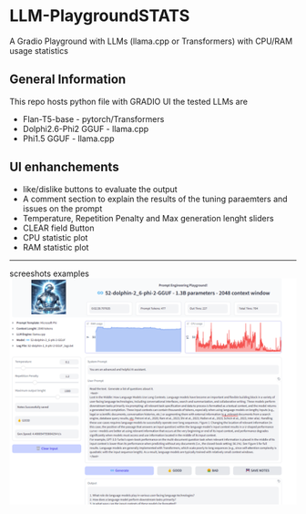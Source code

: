 # LLM-PlaygroundSTATS
A Gradio Playground with LLMs (llama.cpp or Transformers) with CPU/RAM usage statistics

## General Information
This repo hosts python file with GRADIO UI
the tested LLMs are
- Flan-T5-base - pytorch/Transformers
- Dolphi2.6-Phi2 GGUF - llama.cpp
- Phi1.5 GGUF - llama.cpp

## UI enhanchements
- like/dislike buttons to evaluate the output
- A comment section to explain the results of the tuning paraemters and issues on the prompt
- Temperature, Repetition Penalty and Max generation lenght sliders
- CLEAR field Button
- CPU statistic plot
- RAM statistic plot

---

screeshots examples
<img src="https://github.com/fabiomatricardi/LLM-PlaygroundSTATS/raw/main/Dolphin2.6-Phi2_PlayGround.png" width=900>
